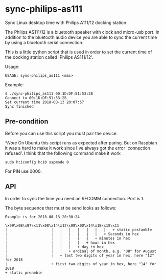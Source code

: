 # sync-philips-as111
Sync Linux desktop time with Philips A111/12 docking station

The Philips AS111/12 is a bluetooth speaker with clock and micro-usb port. In addition to the bluetooth audio device you are able to sync the current time by using a bluetooth serial connection. 

This is a little python script that is used in order to set the current time of the docking station called 'Philips AS111/12'.

Usage:
```
USAGE: sync-philips_as111 <mac>
```

Example:
```
$ ./sync-philips_as111 00:1D:DF:51:53:2B
Connect to 00:1D:DF:51:53:2B
Set current time 2018-08-13 20:07:57
Sync finished
```

## Pre-condition
Before you can use this script you must pair the device.


**Note*
On Ubuntu this script runs as expected after paring. But on Raspbian it was a hard to make it work since I've always got the error 'connection refused'.
I think that the following command make it work
```
sudo hciconfig hci0 sspmode 0
```

For PIN use 0000.


## API
In order to sync the time you need an RFCOMM connection. Port is 1. 

The byte sequence that must be send looks as follows:
```
Example is for 2018-08-13 20:30:24

\x99\x0B\x87\x11\x08\x14\x12\x08\x0D\x14\x1E\x18\x11
|                    |   |   |   |   |   |   |   + static postamble
|                    |   |   |   |   |   |   + Seconds in hex
|                    |   |   |   |   |   + minutes in hex
|                    |   |   |   |   + hour in hex
|                    |   |   |   + day in hex
|                    |   |   + ordinal of month, e.g. "08" for August
|                    |   + last two digits of year in hex, here "12" for 2018
|                    + first two digits of year in hex, here "14" for 2018
+ static preamble        
```
